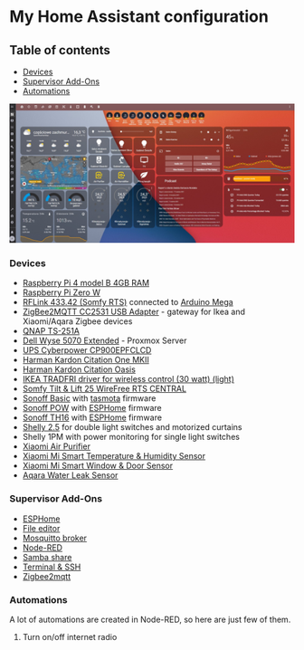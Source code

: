 # My Home Assistant configuration

## Table of contents
- [Devices](#devices)
- [Supervisor Add-Ons](#supervisor-add-ons)
- [Automations](#automations)

![My home assistant](hass-screen-1.jpg)

### Devices
* [Raspberry Pi 4 model B 4GB RAM](https://www.raspberrypi.org/products/raspberry-pi-4-model-b/)
* [Raspberry Pi Zero W](https://www.raspberrypi.com/products/raspberry-pi-zero-2-w/)
* [RFLink 433.42 (Somfy RTS)](https://www.nodo-shop.nl/en/rflink-gateway/195-rflink-43342-somfy-rts-arduino-antenne-usb-cable.html) connected to [Arduino Mega](https://www.arduino.cc/en/pmwiki.php?n=Main/ArduinoBoardMega)
* [ZigBee2MQTT CC2531 USB Adapter](https://www.zigbee2mqtt.io/) - gateway for Ikea and Xiaomi/Aqara Zigbee devices
* [QNAP TS-251A](https://www.qnap.com/en/product/ts-251a)
* [Dell Wyse 5070 Extended](https://www.dell.com/en-us/shop/wyse-endpoints-and-software/wyse-5070-thin-client/spd/wyse-5070-thin-client/xcto5070slimthinclient2) - Proxmox Server
* [UPS Cyberpower CP900EPFCLCD](https://www.cyberpower.com/eu/EN/product/sku/CP900EPFCLCD)
* [Harman Kardon Citation One MKII](https://pl.harmankardon.com/citation-series/CITATION+ONE+MK2.html)
* [Harman Kardon Citation Oasis](https://pl.harmankardon.com/CITATION+OASIS.html)
* [IKEA TRADFRI driver for wireless control (30 watt) (light)](https://www.ikea.com/us/en/p/tradfri-driver-for-wireless-control-gray-60342661/)
* [Somfy Tilt & Lift 25 WireFree RTS CENTRAL](https://www.somfy.co.uk/products/1002295/tilt-lift-25-rts-central)
* [Sonoff Basic](https://sonoff.tech/product/diy-smart-switch/basicr2/) with [tasmota](https://tasmota.github.io) firmware
* [Sonoff POW](https://sonoff.tech/product/diy-smart-switch/pow/) with [ESPHome](https://esphome.io/) firmware
* [Sonoff TH16](https://sonoff.tech/product/diy-smart-switch/th10-th16/) with [ESPHome](https://esphome.io/) firmware
* [Shelly 2.5](https://shelly.cloud/products/shelly-25-smart-home-automation-relay/) for double light switches and motorized curtains
* Shelly 1PM with power monitoring for single light switches
* [Xiaomi Air Purifier](https://www.mi.com/global/air)
* [Xiaomi Mi Smart Temperature & Humidity Sensor](https://www.mi-store.com.au/mi-temperature-and-humidity-monitor)
* [Xiaomi Mi Smart Window & Door Sensor](https://www.mi-store.com.au/xiaomi-mi-window-and-door-sensor-1)
* [Aqara Water Leak Sensor](https://www.aqara.com/us/water_leak_sensor.html)

### Supervisor Add-Ons
* [ESPHome](https://esphome.io/)
* [File editor](https://github.com/home-assistant/addons/tree/master/configurator)
* [Mosquitto broker](https://github.com/home-assistant/addons/tree/master/mosquitto)
* [Node-RED](https://github.com/hassio-addons/addon-node-red)
* [Samba share](https://github.com/home-assistant/addons/tree/master/samba)
* [Terminal & SSH](https://github.com/home-assistant/addons/tree/master/ssh)
* [Zigbee2mqtt](https://github.com/zigbee2mqtt/hassio-zigbee2mqtt/tree/master/zigbee2mqtt)


### Automations
A lot of automations are created in Node-RED, so here are just few of them.
1. Turn on/off internet radio

